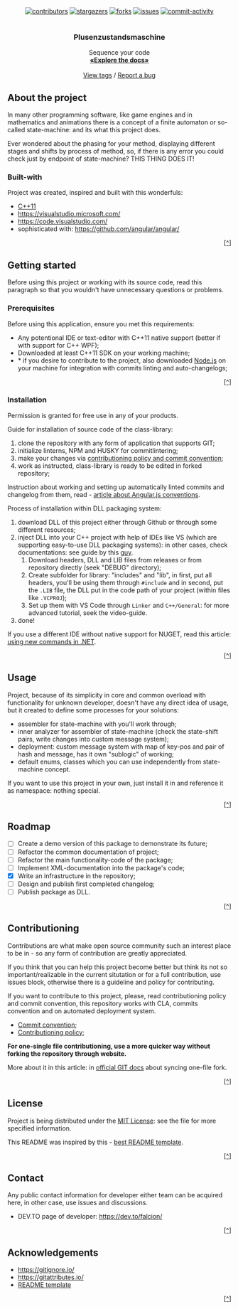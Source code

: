 <div align="center">
<!--
    <a href="https://github.com/Falcion/Plusenzustandsmaschine/actions/workflows/codeql.yml"><img src="https://github.com/Falcion/Plusenzustandsmaschine/actions/workflows/codeql.yml/badge.svg" alt="codeql"/></a>
    <a href="https://github.com/Falcion/Plusenzustandsmaschine/actions/workflows/build.yml"><img src="https://github.com/Falcion/Plusenzustandsmaschine/actions/workflows/build.yml/badge.svg" alt="build (sonarcloud)"/></a>
-->
    <a href="https://github.com/Falcion/Plusenzustandsmaschine/graphs/contributors"><img src="https://img.shields.io/github/contributors/Falcion/Plusenzustandsmaschine" alt="contributors"/></a>
    <a href="https://github.com/Falcion/Plusenzustandsmaschine/stargazers"><img src="https://img.shields.io/github/stars/Falcion/Plusenzustandsmaschine" alt="stargazers"/></a>
    <a href="https://github.com/Falcion/Plusenzustandsmaschine/forks"><img src="https://img.shields.io/github/forks/Falcion/Plusenzustandsmaschine" alt="forks"/></a>
    <a href="https://github.com/Falcion/Plusenzustandsmaschine/issues"><img src="https://img.shields.io/github/issues/Falcion/Plusenzustandsmaschine" alt="issues"/></a>
    <a href="https://github.com/Falcion/Plusenzustandsmaschine/commits"><img src="https://img.shields.io/github/last-commit/Falcion/Plusenzustandsmaschine" alt="commit-activity"/></a>
</div>

<br/>
<div align="center">
    <!--
    <img src="./.github/images/icon.png" alt="icon" width="160" height="160"/>
    -->
    <h3>Plusenzustandsmaschine</h3>
    <p>Sequence your code
    <br/>
    <a href="https://github.com/Falcion/Plusenzustandsmaschine/wiki/"><strong>«Explore the docs»</strong></a>
    <br/>
    <br/>
    <a href="https://github.com/Falcion/Plusenzustandsmaschine/tags/">View tags</a>
    /
    <a href="https://github.com/Falcion/Plusenzustandsmaschine/issues/new?assignees=Falcion&labels=Error&template=issue-about-bug.md&title=ERROR%3A+Enter+the+header+of+an+issue">Report a bug</a>
    </p>
</div>

<!-- README introduction:
 Describe your project from unknown perspective and tell,
 what it does and try to interest contributor or user to
 your project. 
 -->

About the project
-----------------

In many other programming software, like game engines and in mathematics and animations there is a concept of a finite automaton or so-called state-machine: and its what this project does.

Ever wondered about the phasing for your method, displaying different stages and shifts by process of method, so, if there is any error you could check just by endpoint of state-machine? THIS THING DOES IT!

### Built-with

Project was created, inspired and built with this wonderfuls:

- [C++11](https://cplusplus.com/)
- https://visualstudio.microsoft.com/
- https://code.visualstudio.com/
- sophisticated with: https://github.com/angular/angular/

<p align="right"><a href="#readme-top" title="Back to the top of README">[^]</a></p>

Getting started
---------------

Before using this project or working with its source code, read this paragraph so that you wouldn't have unnecessary questions or problems.

### Prerequisites

Before using this application, ensure you met this requirements:

- Any potentional IDE or text-editor with C++11 native support (better if with support for C++ WPF);
- Downloaded at least C++11 SDK on your working machine;
- \* if you desire to contribute to the project, also downloaded [Node.js](https://nodejs.org/) on your machine for integration with commits linting and auto-changelogs;

<p align="right"><a href="#readme-top" title="Back to the top of README">[^]</a></p>

### Installation

Permission is granted for free use in any of your products.

Guide for installation of source code of the class-library:

1. clone the repository with any form of application that supports GIT;
2. initialize linterns, NPM and HUSKY for commitlintering;
3. make your changes via [contributioning policy and commit convention](#contributioning);
4. work as instructed, class-library is ready to be edited in forked repository;

Instruction about working and setting up automatically linted commits and changelog from them, read - [article about Angular.js conventions](https://mokkapps.de/blog/how-to-automatically-generate-a-helpful-changelog-from-your-git-commit-messages/).

Process of installation within DLL packaging system:

1. download DLL of this project either through Github or through some different resources;
2. inject DLL into your C++ project with help of IDEs like VS (which are supporting easy-to-use DLL packaging systems): in other cases, check documentations: see guide by this [guy](https://www.youtube.com/watch?v=ZYLKI8FxiD8).
   1. Download headers, DLL and LIB files from releases or from repository directly (seek "DEBUG" directory);
   2. Create subfolder for library: "includes" and "lib", in first, put all headers, you'll be using them through `#include` and in second, put the `.LIB` file, the DLL put in the code path of your project (within files like `.VCPROJ`);
   3. Set up them with VS Code through `Linker` and `C++/General`: for more advanced tutorial, seek the video-guide.
3. done!

If you use a different IDE without native support for NUGET, read this article: [using new commands in .NET]( https://stackoverflow.com/questions/40675162/install-a-nuget-package-in-visual-studio-code/).

<p align="right"><a href="#readme-top" title="Back to the top of README">[^]</a></p>

Usage
-----

Project, because of its simplicity in core and common overload with functionality for unknown developer, doesn't have any direct idea of usage, but it created to define some processes for your solutions:

- assembler for state-machine with you'll work through;
- inner analyzer for assembler of state-machine (check the state-shift pairs, write changes into custom message system);
- deployment: custom message system with map of key-pos and pair of hash and message, has it own "sublogic" of working;
- default enums, classes which you can use independently from state-machine concept.

If you want to use this project in your own, just install it in and reference it as namespace: nothing special.

<p align="right"><a href="#readme-top" title="Back to the top of README">[^]</a></p>

<!-- Roadmap:
 Create, design and write any roadmap you want: you
 can even delete this paragraph if you don't like big
 planning ideas in your projects.
 -->

Roadmap
-------

- [ ] Create a demo version of this package to demonstrate its future;
- [ ] Refactor the common documentation of project;
- [ ] Refactor the main functionality-code of the package;
- [ ] Implement XML-documentation into the package's code;
- [x] Write an infrastructure in the repository;
- [ ] Design and publish first completed changelog;
- [ ] Publish package as DLL.

<p align="right"><a href="#readme-top" title="Back to the top of README">[^]</a></p>

<!-- Contributioning idea:
 Contributors, contributing guidelines and other: here you can type random 
 contributors or simply write a contributing guideline/reference contributing 
 policy here.
 
 Github is an open source community, so I highly recommend you to setup this 
 block of your project.
 -->

Contributioning
---------------

Contributions are what make open source community such an interest place to be in - so any form of contribution are greatly appreciated.

If you think that you can help this project become better but think its not so important/realizable in the current situtation or for a full contribution, use issues block, otherwise there is a guideline and policy for contributing.

If you want to contribute to this project, please, read contributioning policy and commit convention, this repository works with CLA, commits convention and on automated deployment system.

- [Commit convention](./.github/COMMIT_CONVETION.md);
- [Contributioning policy](./CONTRIBUTING.md);

**For one-single file contributioning, use a more quicker way without forking the repository through website.**

More about it in this article: in [official GIT docs](https://docs.github.com/en/pull-requests/collaborating-with-pull-requests/working-with-forks/syncing-a-fork/) about syncing one-file fork.

<p align="right"><a href="#readme-top" title="Back to the top of README">[^]</a></p>

<!-- License:
 Paragraph about distribution policy in this repository and
 here, you can type any distinct references for any content.
 -->

License
-------

Project is being distributed under the [MIT License](https://choosealicense.com/licenses/mit/): see the file for more specified information.

This README was inspired by this - [best README template](https://github.com/othneildrew/Best-README-Template/).

<!-- Contact information:
 Ensure you typed atleast an abstract way to
 reach you for any interested person: in may be
 helpful for those, who are in need or in state
 of emergency.
 -->

<p align="right"><a href="#readme-top" title="Back to the top of README">[^]</a></p>


Contact
-------

Any public contact information for developer either team can be acquired here, in other case, use issues and discussions.

- DEV.TO page of developer: https://dev.to/falcion/

<p align="right"><a href="#readme-top" title="Back to the top of README">[^]</a></p>

<!-- Acknowledgements:
 Paragraph of this created for contributions and
 references to any useful web-resources which you
 could recommend in-case of project themed topic. 
 -->

Acknowledgements
----------------

- https://gitignore.io/
- https://gitattributes.io/
- [README template](https://github.com/othneildrew/Best-README-Template/)

<p align="right"><a href="#readme-top" title="Back to the top of README">[^]</a></p>
